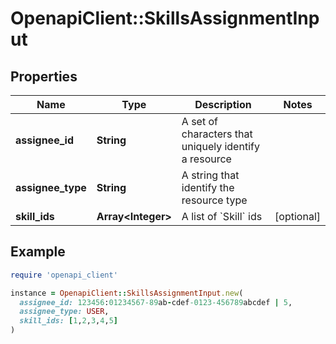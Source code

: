 # OpenapiClient::SkillsAssignmentInput

## Properties

| Name | Type | Description | Notes |
| ---- | ---- | ----------- | ----- |
| **assignee_id** | **String** | A set of characters that uniquely identify a resource |  |
| **assignee_type** | **String** | A string that identify the resource type |  |
| **skill_ids** | **Array&lt;Integer&gt;** | A list of &#x60;Skill&#x60; ids | [optional] |

## Example

```ruby
require 'openapi_client'

instance = OpenapiClient::SkillsAssignmentInput.new(
  assignee_id: 123456:01234567-89ab-cdef-0123-456789abcdef | 5,
  assignee_type: USER,
  skill_ids: [1,2,3,4,5]
)
```

